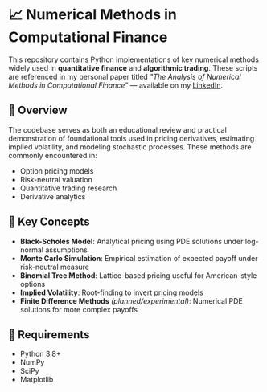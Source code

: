 # 📈 Numerical Methods in Computational Finance

This repository contains Python implementations of key numerical methods widely used in **quantitative finance** and **algorithmic trading**. These scripts are referenced in my personal paper titled *"The Analysis of Numerical Methods in Computational Finance"* — available on my [LinkedIn](https://www.linkedin.com/in/wilsonewilliams/).

## 🧠 Overview

The codebase serves as both an educational review and practical demonstration of foundational tools used in pricing derivatives, estimating implied volatility, and modeling stochastic processes. These methods are commonly encountered in:

- Option pricing models  
- Risk-neutral valuation  
- Quantitative trading research  
- Derivative analytics  

## 📘 Key Concepts

- **Black-Scholes Model**: Analytical pricing using PDE solutions under log-normal assumptions  
- **Monte Carlo Simulation**: Empirical estimation of expected payoff under risk-neutral measure  
- **Binomial Tree Method**: Lattice-based pricing useful for American-style options  
- **Implied Volatility**: Root-finding to invert pricing models  
- **Finite Difference Methods** *(planned/experimental)*: Numerical PDE solutions for more complex payoffs  

## 🔧 Requirements

- Python 3.8+  
- NumPy  
- SciPy  
- Matplotlib
